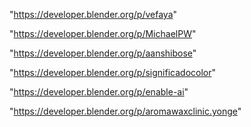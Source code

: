 "https://developer.blender.org/p/vefaya"

"https://developer.blender.org/p/MichaelPW"

"https://developer.blender.org/p/aanshibose"

"https://developer.blender.org/p/significadocolor"

"https://developer.blender.org/p/enable-ai"

"https://developer.blender.org/p/aromawaxclinic.yonge"

 
